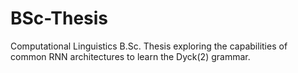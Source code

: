 # BSc-Thesis
Computational Linguistics B.Sc. Thesis exploring the capabilities of common RNN architectures to learn the Dyck(2) grammar.
